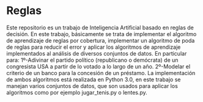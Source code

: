 # Reglas
Este repositorio es un trabajo de Inteligencia Artificial basado en reglas de decisión. En este trabajo, básicamente se trata 
de implementar el algoritmo de aprendizaje de reglas por cobertura, implementar un algoritmo de poda de reglas para reducir el error y 
aplicar los algoritmos de aprendizaje implementados al análisis de diversos conjuntos de datos. En particular para: 1º-Adivinar el 
partido político (republicano o demócrata) de un congresista USA a partir de lo votado a lo largo de un año. 2º-Modelar el criterio 
de un banco para la concesión de un préstamo.
La implementación de ambos algoritmos está realizada en Python 3.0, en este trabajo se manejan varios conjuntos de datos, 
que son usados para aplicar los algoritmos como por ejemplo jugar_tenis.py o lentes.py.
